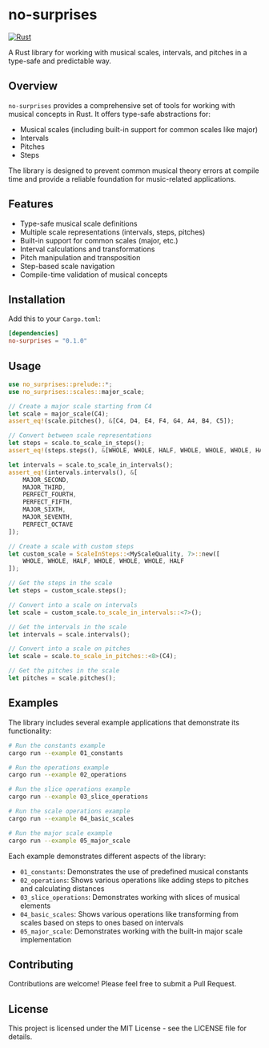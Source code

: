 # no-surprises

[![Rust](https://github.com/veminovici/no-surprises-rs/actions/workflows/rust.yml/badge.svg)](https://github.com/veminovici/no-surprises-rs/actions/workflows/rust.yml)

A Rust library for working with musical scales, intervals, and pitches in a type-safe and predictable way.

## Overview

`no-surprises` provides a comprehensive set of tools for working with musical concepts in Rust. It offers type-safe abstractions for:
- Musical scales (including built-in support for common scales like major)
- Intervals
- Pitches
- Steps

The library is designed to prevent common musical theory errors at compile time and provide a reliable foundation for music-related applications.

## Features

- Type-safe musical scale definitions
- Multiple scale representations (intervals, steps, pitches)
- Built-in support for common scales (major, etc.)
- Interval calculations and transformations
- Pitch manipulation and transposition
- Step-based scale navigation
- Compile-time validation of musical concepts

## Installation

Add this to your `Cargo.toml`:

```toml
[dependencies]
no-surprises = "0.1.0"
```

## Usage

```rust
use no_surprises::prelude::*;
use no_surprises::scales::major_scale;

// Create a major scale starting from C4
let scale = major_scale(C4);
assert_eq!(scale.pitches(), &[C4, D4, E4, F4, G4, A4, B4, C5]);

// Convert between scale representations
let steps = scale.to_scale_in_steps();
assert_eq!(steps.steps(), &[WHOLE, WHOLE, HALF, WHOLE, WHOLE, WHOLE, HALF]);

let intervals = scale.to_scale_in_intervals();
assert_eq!(intervals.intervals(), &[
    MAJOR_SECOND,
    MAJOR_THIRD,
    PERFECT_FOURTH,
    PERFECT_FIFTH,
    MAJOR_SIXTH,
    MAJOR_SEVENTH,
    PERFECT_OCTAVE
]);

// Create a scale with custom steps
let custom_scale = ScaleInSteps::<MyScaleQuality, 7>::new([
    WHOLE, WHOLE, HALF, WHOLE, WHOLE, WHOLE, HALF
]);

// Get the steps in the scale
let steps = custom_scale.steps();

// Convert into a scale on intervals
let scale = custom_scale.to_scale_in_intervals::<7>();

// Get the intervals in the scale
let intervals = scale.intervals();

// Convert into a scale on pitches
let scale = scale.to_scale_in_pitches::<8>(C4);

// Get the pitches in the scale
let pitches = scale.pitches();
```

## Examples

The library includes several example applications that demonstrate its functionality:

```bash
# Run the constants example
cargo run --example 01_constants

# Run the operations example
cargo run --example 02_operations

# Run the slice operations example
cargo run --example 03_slice_operations

# Run the scale operations example
cargo run --example 04_basic_scales

# Run the major scale example
cargo run --example 05_major_scale
```

Each example demonstrates different aspects of the library:
- `01_constants`: Demonstrates the use of predefined musical constants
- `02_operations`: Shows various operations like adding steps to pitches and calculating distances
- `03_slice_operations`: Demonstrates working with slices of musical elements
- `04_basic_scales`: Shows various operations like transforming from scales based on steps to ones based on intervals
- `05_major_scale`: Demonstrates working with the built-in major scale implementation

## Contributing

Contributions are welcome! Please feel free to submit a Pull Request.

## License

This project is licensed under the MIT License - see the LICENSE file for details. 